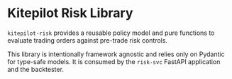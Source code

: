 # Kitepilot Risk Library

`kitepilot-risk` provides a reusable policy model and pure functions to evaluate
trading orders against pre-trade risk controls.

This library is intentionally framework agnostic and relies only on Pydantic
for type-safe models. It is consumed by the `risk-svc` FastAPI application and
the backtester.
